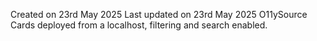 Created on 23rd May 2025
Last updated on 23rd May 2025
O11ySource Cards deployed from a localhost, filtering and search enabled.
